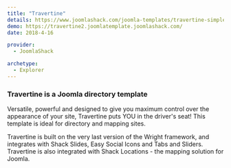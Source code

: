 ```yaml
---
title: "Travertine"
details: https://www.joomlashack.com/joomla-templates/travertine-simple
demo: https://travertine2.joomlatemplate.joomlashack.com/
date: 2018-4-16

provider:
  - JoomlaShack

archetype:
  - Explorer
---
```


### Travertine is a Joomla directory template

Versatile, powerful and designed to give you maximum control over the appearance of your site, Travertine puts YOU in the driver's seat! This template is ideal for directory and mapping sites.

Travertine is built on the very last version of the Wright framework, and integrates with Shack Slides, Easy Social Icons and Tabs and Sliders. Travertine is also integrated with Shack Locations - the mapping solution for Joomla.